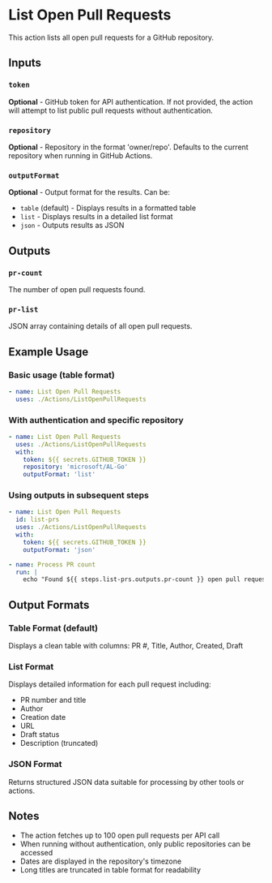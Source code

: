 # List Open Pull Requests

This action lists all open pull requests for a GitHub repository.

## Inputs

### `token`
**Optional** - GitHub token for API authentication. If not provided, the action will attempt to list public pull requests without authentication.

### `repository`
**Optional** - Repository in the format 'owner/repo'. Defaults to the current repository when running in GitHub Actions.

### `outputFormat`
**Optional** - Output format for the results. Can be:
- `table` (default) - Displays results in a formatted table
- `list` - Displays results in a detailed list format
- `json` - Outputs results as JSON

## Outputs

### `pr-count`
The number of open pull requests found.

### `pr-list`
JSON array containing details of all open pull requests.

## Example Usage

### Basic usage (table format)
```yaml
- name: List Open Pull Requests
  uses: ./Actions/ListOpenPullRequests
```

### With authentication and specific repository
```yaml
- name: List Open Pull Requests
  uses: ./Actions/ListOpenPullRequests
  with:
    token: ${{ secrets.GITHUB_TOKEN }}
    repository: 'microsoft/AL-Go'
    outputFormat: 'list'
```

### Using outputs in subsequent steps
```yaml
- name: List Open Pull Requests
  id: list-prs
  uses: ./Actions/ListOpenPullRequests
  with:
    token: ${{ secrets.GITHUB_TOKEN }}
    outputFormat: 'json'

- name: Process PR count
  run: |
    echo "Found ${{ steps.list-prs.outputs.pr-count }} open pull requests"
```

## Output Formats

### Table Format (default)
Displays a clean table with columns: PR #, Title, Author, Created, Draft

### List Format
Displays detailed information for each pull request including:
- PR number and title
- Author
- Creation date
- URL
- Draft status
- Description (truncated)

### JSON Format
Returns structured JSON data suitable for processing by other tools or actions.

## Notes

- The action fetches up to 100 open pull requests per API call
- When running without authentication, only public repositories can be accessed
- Dates are displayed in the repository's timezone
- Long titles are truncated in table format for readability